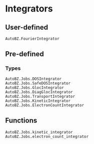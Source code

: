 # Integrators

## User-defined

```@docs
AutoBZ.FourierIntegrator
```

## Pre-defined

### Types
```@docs
AutoBZ.Jobs.DOSIntegrator
AutoBZ.Jobs.SafeDOSIntegrator
AutoBZ.Jobs.GlocIntegrator
AutoBZ.Jobs.DiagGlocIntegrator
AutoBZ.Jobs.TransportIntegrator
AutoBZ.Jobs.KineticIntegrator
AutoBZ.Jobs.ElectronCountIntegrator
```

## Functions

```@docs
AutoBZ.Jobs.kinetic_integrator
AutoBZ.Jobs.electron_count_integrator
```